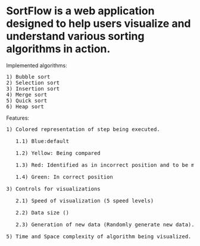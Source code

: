 SortFlow is a web application designed to help users visualize and understand various sorting algorithms in action.
===================================================================================================================

Implemented algorithms:
<pre>
1) Bubble sort
2) Selection sort
3) Insertion sort
4) Merge sort
5) Quick sort
6) Heap sort
</pre>

Features:
<pre>
1) Colored representation of step being executed.

   1.1) Blue:default<br>
   1.2) Yellow: Being compared<br>
   1.3) Red: Identified as in incorrect position and to be moved<br>
   1.4) Green: In correct position
   
3) Controls for visualizations

   2.1) Speed of visualization (5 speed levels)<br>
   2.2) Data size ()<br>
   2.3) Generation of new data (Randomly generate new data).
   
5) Time and Space complexity of algorithm being visualized.
</pre>
